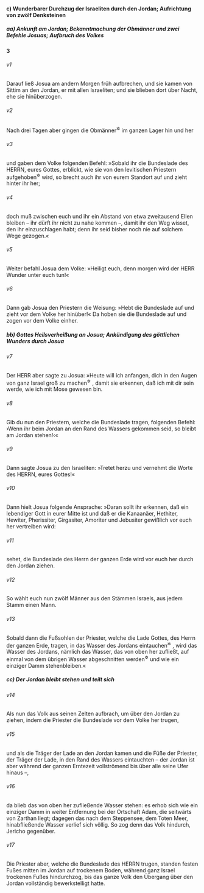 #### c) Wunderbarer Durchzug der Israeliten durch den Jordan; Aufrichtung von zwölf Denksteinen

##### aa) Ankunft am Jordan; Bekanntmachung der Obmänner und zwei Befehle Josuas; Aufbruch des Volkes

__3__

###### v1
Darauf ließ Josua am andern Morgen früh aufbrechen, und sie kamen von Sittim an den Jordan, er mit allen Israeliten; und sie blieben dort über Nacht, ehe sie hinüberzogen.

###### v2
Nach drei Tagen aber gingen die Obmänner<sup title="vgl. 5.Mose 1,15">&#x2732;</sup>
 im ganzen Lager hin und her

###### v3
und gaben dem Volke folgenden Befehl: »Sobald ihr die Bundeslade des HERRN, eures Gottes, erblickt, wie sie von den levitischen Priestern aufgehoben<sup title="oder: weggetragen">&#x2732;</sup>
 wird, so brecht auch ihr von eurem Standort auf und zieht hinter ihr her;

###### v4
doch muß zwischen euch und ihr ein Abstand von etwa zweitausend Ellen bleiben – ihr dürft ihr nicht zu nahe kommen –, damit ihr den Weg wisset, den ihr einzuschlagen habt; denn ihr seid bisher noch nie auf solchem Wege gezogen.«

###### v5
Weiter befahl Josua dem Volke: »Heiligt euch, denn morgen wird der HERR Wunder unter euch tun!«

###### v6
Dann gab Josua den Priestern die Weisung: »Hebt die Bundeslade auf und zieht vor dem Volke her hinüber!« Da hoben sie die Bundeslade auf und zogen vor dem Volke einher.

##### bb) Gottes Heilsverheißung an Josua; Ankündigung des göttlichen Wunders durch Josua


###### v7
Der HERR aber sagte zu Josua: »Heute will ich anfangen, dich in den Augen von ganz Israel groß zu machen<sup title="= zu verherrlichen">&#x2732;</sup>
, damit sie erkennen, daß ich mit dir sein werde, wie ich mit Mose gewesen bin.

###### v8
Gib du nun den Priestern, welche die Bundeslade tragen, folgenden Befehl: ›Wenn ihr beim Jordan an den Rand des Wassers gekommen seid, so bleibt am Jordan stehen!‹«


###### v9
Dann sagte Josua zu den Israeliten: »Tretet herzu und vernehmt die Worte des HERRN, eures Gottes!«

###### v10
Dann hielt Josua folgende Ansprache: »Daran sollt ihr erkennen, daß ein lebendiger Gott in eurer Mitte ist und daß er die Kanaanäer, Hethiter, Hewiter, Pherissiter, Girgasiter, Amoriter und Jebusiter gewißlich vor euch her vertreiben wird:

###### v11
sehet, die Bundeslade des Herrn der ganzen Erde wird vor euch her durch den Jordan ziehen.

###### v12
So wählt euch nun zwölf Männer aus den Stämmen Israels, aus jedem Stamm einen Mann.

###### v13
Sobald dann die Fußsohlen der Priester, welche die Lade Gottes, des Herrn der ganzen Erde, tragen, in das Wasser des Jordans eintauchen<sup title="= sich niedersenken">&#x2732;</sup>
, wird das Wasser des Jordans, nämlich das Wasser, das von oben her zufließt, auf einmal von dem übrigen Wasser abgeschnitten werden<sup title="= sich trennen">&#x2732;</sup>
 und wie ein einziger Damm stehenbleiben.«

##### cc) Der Jordan bleibt stehen und teilt sich


###### v14
Als nun das Volk aus seinen Zelten aufbrach, um über den Jordan zu ziehen, indem die Priester die Bundeslade vor dem Volke her trugen,

###### v15
und als die Träger der Lade an den Jordan kamen und die Füße der Priester, der Träger der Lade, in den Rand des Wassers eintauchten – der Jordan ist aber während der ganzen Erntezeit vollströmend bis über alle seine Ufer hinaus –,

###### v16
da blieb das von oben her zufließende Wasser stehen: es erhob sich wie ein einziger Damm in weiter Entfernung bei der Ortschaft Adam, die seitwärts von Zarthan liegt; dagegen das nach dem Steppensee, dem Toten Meer, hinabfließende Wasser verlief sich völlig. So zog denn das Volk hindurch, Jericho gegenüber.

###### v17
Die Priester aber, welche die Bundeslade des HERRN trugen, standen festen Fußes mitten im Jordan auf trockenem Boden, während ganz Israel trockenen Fußes hindurchzog, bis das ganze Volk den Übergang über den Jordan vollständig bewerkstelligt hatte.